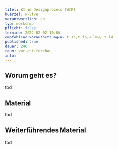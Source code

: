 ```yaml
---
titel: KI im Designprozess (WIP)
kuerzel: w-lfve
verantwortlich: cn
typ: workshop
pflicht: false
termine: 2024-02-02 10:00
empfohlene-voraussetzungen: t-sb,t-fb,w-lmw, t-ld
published: true
dauer: 240
raum: vor-ort-ferchau
info: 
---
```


## Worum geht es?
tbd

## Material
tbd

## Weiterführendes Material
tbd
